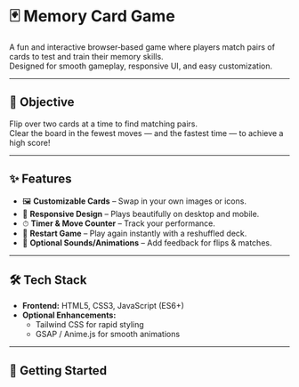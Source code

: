 # 🃏 Memory Card Game

A fun and interactive browser‑based game where players match pairs of cards to test and train their memory skills.  
Designed for smooth gameplay, responsive UI, and easy customization.

---

## 🎯 Objective
Flip over two cards at a time to find matching pairs.  
Clear the board in the fewest moves — and the fastest time — to achieve a high score!

---

## ✨ Features
- 🖼 **Customizable Cards** – Swap in your own images or icons.
- 📱 **Responsive Design** – Plays beautifully on desktop and mobile.
- ⏱ **Timer & Move Counter** – Track your performance.
- 🔄 **Restart Game** – Play again instantly with a reshuffled deck.
- 🎵 **Optional Sounds/Animations** – Add feedback for flips & matches.

---

## 🛠 Tech Stack
- **Frontend:** HTML5, CSS3, JavaScript (ES6+)
- **Optional Enhancements:**  
  - Tailwind CSS for rapid styling  
  - GSAP / Anime.js for smooth animations

---

## 🚀 Getting Started

